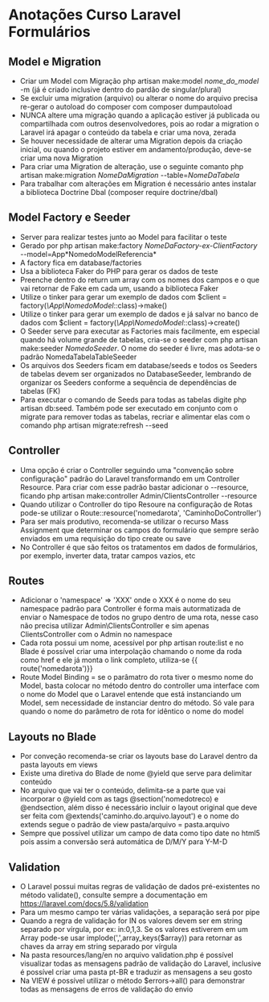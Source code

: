 # Anotações Curso Laravel Formulários

## Model e Migration
- Criar um Model com Migração php artisan make:model *nome_do_model* -m (já é criado inclusive dentro do pardão de singular/plural)
- Se excluir uma migration (arquivo) ou alterar o nome do arquivo precisa re-gerar o autoload do composer com composer dumpautoload
- NUNCA altere uma migração quando a aplicação estiver já publicada ou compartilhada com outros desenvolvedores, pois ao rodar a migration o Laravel irá apagar o conteúdo da tabela e criar uma nova, zerada
- Se houver necessidade de alterar uma Migration depois da criação inicial, ou quando o projeto estiver em andamento/produção, deve-se criar uma nova Migration
- Para criar uma Migration de alteração, use o seguinte comanto php artisan make:migration *NomeDaMigration* --table=*NomeDaTabela*
- Para trabalhar com alterações em Migration é necessário antes instalar a biblioteca Doctrine Dbal (composer require doctrine/dbal)



## Model Factory e Seeder
- Server para realizar testes junto ao Model para facilitar o teste
- Gerado por php artisan make:factory *NomeDaFactory-ex-ClientFactory* --model=App\*NomedoModelReferencia*
- A factory fica em database/factories
- Usa a biblioteca Faker do PHP para gerar os dados de teste
- Preenche dentro do return um array com os nomes dos campos e o que vai retornar de Fake em cada um, usando a biblioteca Faker
- Utilize o tinker para gerar um exemplo de dados com $client = factory(*\App\NomedoModel*::class)->make()
- Utilize o tinker para gerar um exemplo de dados e já salvar no banco de dados com $client = factory(*\App\NomedoModel*::class)->create()
- O Seeder serve para executar as Factories mais facilmente, em especial quando há volume grande de tabelas, cria-se o seeder com php artisan make:seeder *NomedoSeeder*. O nome do seeder é livre, mas adota-se o padrão NomedaTabelaTableSeeder
- Os arquivos dos Seeders ficam em database/seeds e todos os Seeders de tabelas devem ser organizados no DatabaseSeeder, lembrando de organizar os Seeders conforme a sequência de dependências de tabelas (FK)
- Para executar o comando de Seeds para todas as tabelas digite php artisan db:seed. Também pode ser executado em conjunto com o migrate para remover todas as tabelas, recriar e alimentar elas com o comando php artisan migrate:refresh --seed

## Controller
- Uma opção é criar o Controller seguindo uma "convenção sobre configuração" padrão do Laravel transformando em um Controller Resource. Para criar com esse padrão bastar adicionar o --resource, ficando php artisan make:controller Admin/ClientsController --resource
- Quando utilizar o Controller do tipo Resoure na configuração de Rotas pode-se utilizar o Route::resource('nomedarota', 'CaminhoDoController')
- Para ser mais produtivo, recomenda-se utilizar o recurso Mass Assignment que determinar os campos do formulário que sempre serão enviados em uma requisição do tipo create ou save
- No Controller é que são feitos os tratamentos em dados de formulários, por exemplo, inverter data, tratar campos vazios, etc

## Routes
- Adicionar o 'namespace' => 'XXX' onde o XXX é o nome do seu namespace padrão para Controller é forma mais autormatizada de enviar o Namespace de todos no grupo dentro de uma rota, nesse caso não precisa utilizar Admin\ClientsController e sim apenas ClientsController com o Admin no namespace
- Cada rota possui um nome, acessível por php artisan route:list e no Blade é possível criar uma interpolação chamando o nome da roda como href e ele já monta o link completo, utiliza-se {{ route('nomedarota')}}
- Route Model Binding = se o parâmatro do rota tiver o mesmo nome do Model, basta colocar no método dentro do controller uma interface com o nome do Model que o Laravel entende que está instanciando um Model, sem necessidade de instanciar dentro do método. Só vale para quando o nome do parâmetro de rota for idêntico o nome do model

## Layouts no Blade
- Por conveção recomenda-se criar os layouts base do Laravel dentro da pasta layouts em views
- Existe uma diretiva do Blade de nome @yield que serve para delimitar conteúdo
- No arquivo que vai ter o conteúdo, delimita-se a parte que vai incorporar o @yield com as tags @section('nomedotreco) e @endsection, além disso é necessário incluir o layout original que deve ser feita com @extends('caminho.do.arquivo.layout') e o nome do extends segue o padrão de view pasta/arquivo = pasta.arquivo
- Sempre que possível utilizar um campo de data como tipo date no html5 pois assim a conversão será automática de D/M/Y para Y-M-D

## Validation
- O Laravel possui muitas regras de validação de dados pré-existentes no método validate(), consulte sempre a documentação em https://laravel.com/docs/5.8/validation
- Para um mesmo campo ter várias validações, a separação será por pipe
- Quando a regra de validação for IN os valores devem ser em string separado por vírgula, por ex: in:0,1,3. Se os valores estiverem em um Array pode-se usar implode(',',array_keys($array)) para retornar as chaves da array em string separado por vírgula
- Na pasta resources/lang/en no arquivo validation.php é possível visualizar todas as mensagens padrão de validação do Laravel, inclusive é possível criar uma pasta pt-BR e traduzir as mensagens a seu gosto
- Na VIEW é possível utilizar o método $errors->all() para demonstrar todas as mensagens de erros de validação do envio